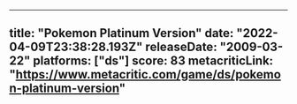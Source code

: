 
---
title: "Pokemon Platinum Version"
date: "2022-04-09T23:38:28.193Z"
releaseDate: "2009-03-22"
platforms: ["ds"]
score: 83
metacriticLink: "https://www.metacritic.com/game/ds/pokemon-platinum-version"
---
